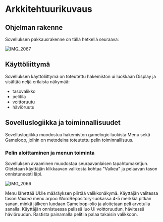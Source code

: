# Arkkitehtuurikuvaus

## Ohjelman rakenne

Sovelluksen pakkausrakenne on tällä hetkellä seuraava:

![IMG_2067](https://user-images.githubusercontent.com/75749790/116064853-14892b00-a68f-11eb-8d9d-8d5df94e81ff.jpg)

## Käyttöliittymä

Sovelluksen käyttöliittymä on toteutettu hakemiston ui luokkaan Display ja sisältää neljä erilaista näkymää:

- tasovalikko
- pelitila
- voittoruutu
- häviöruutu

## Sovelluslogiikka ja toiminnallisuudet

Sovelluslogiikka muodostuu hakemiston gamelogic luokista Menu sekä Gameloop, joihin on metodeina toteutettu pelin toiminnallisuus.

### Pelin aloittaminen ja menun toiminta

Sovelluksen avaaminen muodostaa seuraavanlaisen tapahtumaketjun. Oletetaan käyttäjän klikkaavan valikosta kohtaa "Vaikea" ja pelaavan tason onnistuneesti läpi.

![IMG_2066](https://user-images.githubusercontent.com/75749790/116063586-cf182e00-a68d-11eb-9b94-49d8b703bdf2.jpg)

Menu lähettää UI:lle määräyksen piirtää valikkonäkymä. Käyttäjän valitessa tason _Vaikea_ menu arpoo WordRepository-luokassa 4-5 merkkiä pitkän sanan, minkä jälkeen luodaan Gameloop-olio ja aloitetaan peli arvotulla sanalla. Käyttäjän onnistuessa pelissä luo UI voittoruudun, hävitessä häviöruudun. Rastista painamalla pelitila palaa takaisin valikkoon.
